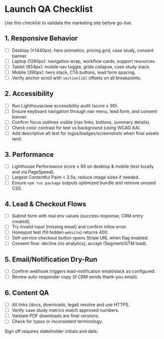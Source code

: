 # Launch QA Checklist

Use this checklist to validate the marketing site before go-live.

## 1. Responsive Behavior
- [ ] Desktop (≥1440px): hero animation, pricing grid, case study, consent banner.
- [ ] Laptop (1280px): navigation wrap, workflow cards, support resources.
- [ ] Tablet (834px): mobile nav toggle, grids collapse, case study stack.
- [ ] Mobile (390px): hero stack, CTA buttons, lead form spacing.
- [ ] Verify anchor scroll with `section[id]` offsets on all breakpoints.

## 2. Accessibility
- [ ] Run Lighthouse/axe accessibility audit (score ≥ 90).
- [ ] Ensure keyboard navigation through nav menu, lead form, and consent banner.
- [ ] Confirm focus outlines visible (nav links, buttons, summary details).
- [ ] Check color contrast for text vs background (using WCAG AA).
- [ ] Add descriptive alt text for logos/badges/screenshots when final assets land.

## 3. Performance
- [ ] Lighthouse Performance score ≥ 90 on desktop & mobile (test locally and via PageSpeed).
- [ ] Largest Contentful Paint < 2.5s; reduce image sizes if needed.
- [ ] Ensure `npm run package` outputs optimized bundle and remove unused CSS.

## 4. Lead & Checkout Flows
- [ ] Submit form with real env values (success response, CRM entry created).
- [ ] Try invalid input (missing email) and confirm inline error.
- [ ] Honeypot test (fill hidden `website`) returns 400.
- [ ] Self-service checkout button opens Stripe URL when flag enabled.
- [ ] Consent flow: decline (no analytics), accept (Segment/GTM load).

## 5. Email/Notification Dry-Run
- [ ] Confirm webhook triggers lead-notification email/slack as configured.
- [ ] Review auto-responder copy (if CRM sends thank-you email).

## 6. Content QA
- [ ] All links (docs, downloads, legal) resolve and use HTTPS.
- [ ] Verify case study metrics match approved numbers.
- [ ] Validate PDF downloads are final versions.
- [ ] Check for typos or inconsistent terminology.

Sign off requires stakeholder initials and date.
